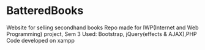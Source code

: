 # BatteredBooks
Website for selling secondhand books
Repo made for IWP(Internet and Web Programming) project, Sem 3
Used: Bootstrap, jQuery(effects & AJAX),PHP
Code developed on xampp
